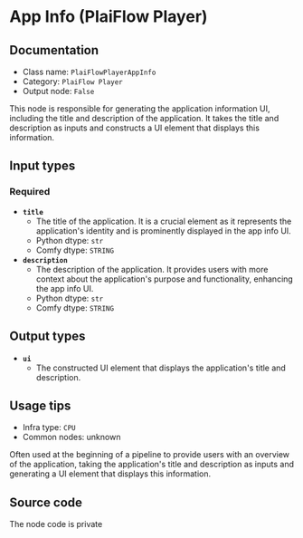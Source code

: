 # App Info (PlaiFlow Player)
## Documentation
- Class name: `PlaiFlowPlayerAppInfo`
- Category: `PlaiFlow Player`
- Output node: `False`

This node is responsible for generating the application information UI, including the title and description of the application. It takes the title and description as inputs and constructs a UI element that displays this information.
## Input types
### Required
- **`title`**
    - The title of the application. It is a crucial element as it represents the application's identity and is prominently displayed in the app info UI.
    - Python dtype: `str`
    - Comfy dtype: `STRING`
- **`description`**
    - The description of the application. It provides users with more context about the application's purpose and functionality, enhancing the app info UI.
    - Python dtype: `str`
    - Comfy dtype: `STRING`
## Output types
- **`ui`**
    - The constructed UI element that displays the application's title and description.
## Usage tips
- Infra type: `CPU`
- Common nodes: unknown

Often used at the beginning of a pipeline to provide users with an overview of the application, taking the application's title and description as inputs and generating a UI element that displays this information.
## Source code
The node code is private
